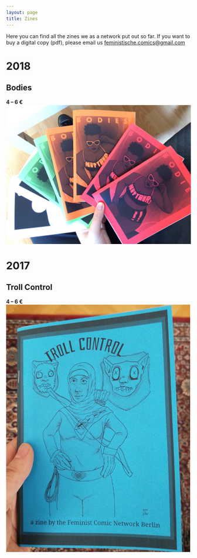 ```yaml
---
layout: page
title: Zines
---
```


Here you can find all the zines we as a network put out so far. If you want to buy a digital copy (pdf), please email us feministische.comics@gmail.com

# 2018
## Bodies

**4 – 6 €**
![Image of Bodies Zine](https://raw.githubusercontent.com/FeministComicNetwork/website/gh-pages/public/images/IMG_3863.jpg)

# 2017
## Troll Control

**4 – 6 €**
![Image of Troll Control Zine](https://raw.githubusercontent.com/FeministComicNetwork/website/gh-pages/public/images/troll%20cover.png)
